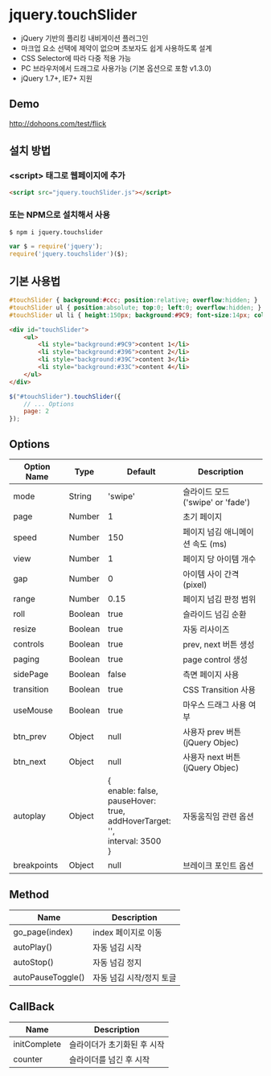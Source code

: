 # jquery.touchSlider
- jQuery 기반의 플리킹 내비게이션 플러그인
- 마크업 요소 선택에 제약이 없으며 초보자도 쉽게 사용하도록 설계
- CSS Selector에 따라 다중 적용 가능
- PC 브라우저에서 드래그로 사용가능 (기본 옵션으로 포함 v1.3.0)
- jQuery 1.7+, IE7+ 지원

## Demo
http://dohoons.com/test/flick

## 설치 방법

### \<script\> 태그로 웹페이지에 추가
``` html
<script src="jquery.touchSlider.js"></script>
```

### 또는 NPM으로 설치해서 사용

``` sh
$ npm i jquery.touchslider
```
``` js
var $ = require('jquery');
require('jquery.touchslider')($);
```

## 기본 사용법
``` css
#touchSlider { background:#ccc; position:relative; overflow:hidden; }
#touchSlider ul { position:absolute; top:0; left:0; overflow:hidden; }
#touchSlider ul li { height:150px; background:#9C9; font-size:14px; color:#fff; }
```

``` html
<div id="touchSlider">
	<ul>
		<li style="background:#9C9">content 1</li>
		<li style="background:#396">content 2</li>
		<li style="background:#39C">content 3</li>
		<li style="background:#33C">content 4</li>
	</ul>
</div>
```

``` js
$("#touchSlider").touchSlider({
	// ... Options
	page: 2
});
```

## Options

| Option Name | Type | Default | Description |
| --- | --- | --- | --- |
| mode | String | 'swipe' | 슬라이드 모드 ('swipe' or 'fade') |
| page | Number | 1 | 초기 페이지 |
| speed | Number | 150 | 페이지 넘김 애니메이션 속도 (ms) |
| view | Number | 1 | 페이지 당 아이템 개수 |
| gap | Number | 0 | 아이템 사이 간격 (pixel) |
| range | Number | 0.15 | 페이지 넘김 판정 범위 |
| roll | Boolean | true | 슬라이드 넘김 순환 |
| resize | Boolean | true | 자동 리사이즈 |
| controls | Boolean | true | prev, next 버튼 생성 |
| paging | Boolean | true | page control 생성 |
| sidePage | Boolean | false | 측면 페이지 사용 |
| transition | Boolean | true | CSS Transition 사용 |
| useMouse | Boolean | true | 마우스 드래그 사용 여부 |
| btn_prev | Object | null | 사용자 prev 버튼 (jQuery Objec) |
| btn_next | Object | null | 사용자 next 버튼 (jQuery Objec) |
| autoplay | Object | {<br>enable: false,<br>pauseHover: true,<br>addHoverTarget: '',<br>interval: 3500<br>} | 자동움직임 관련 옵션 |
| breakpoints | Object | null | 브레이크 포인트 옵션 |

## Method

| Name | Description |
| --- | --- |
| go_page(index) | index 페이지로 이동 |
| autoPlay() | 자동 넘김 시작  |
| autoStop() | 자동 넘김 정지  |
| autoPauseToggle() | 자동 넘김 시작/정지 토글  |

## CallBack

| Name | Description |
| --- | --- |
| initComplete | 슬라이더가 초기화된 후 시작 |
| counter | 슬라이더를 넘긴 후 시작  |